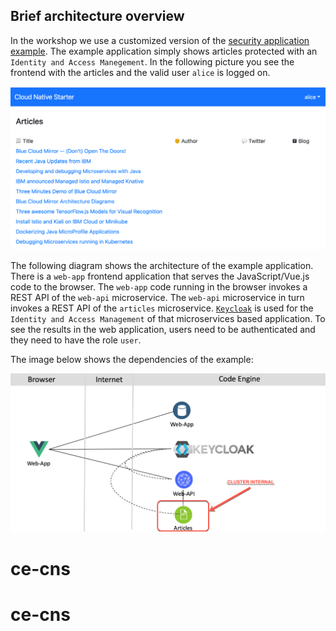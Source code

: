 


## Brief architecture overview

In the workshop we use a customized version of the [security application example](https://developer.ibm.com/languages/java/tutorials/secure-your-java-microservices-application-workshop/). The example application simply shows articles protected with an `Identity and Access Manegement`. In the following picture you see the frontend with the articles and the valid user `alice` is logged on.

![](documentation/images/cns-ce-example-application-00.png)

The following diagram shows the architecture of the example application. There is a `web-app` frontend application that serves the JavaScript/Vue.js code to the browser. The `web-app` code running in the browser invokes a REST API of the `web-api` microservice. The `web-api` microservice in turn invokes a REST API of the `articles` microservice. [`Keycloak`](https://www.keycloak.org/) is used for the `Identity and Access Management` of that microservices based application. To see the results in the web application, users need to be authenticated and they need to have the role `user`.

The image below shows the dependencies of the example:

![](documentation/images/cns-ce-architecture.png)




# ce-cns
# ce-cns
